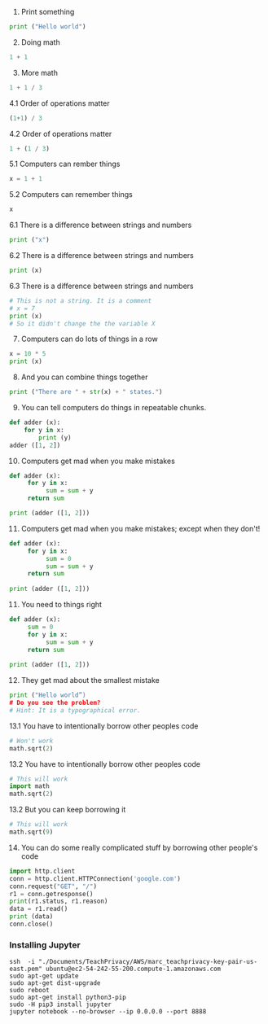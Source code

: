 1. Print something
```python
print ("Hello world")
```
2. Doing math
```python
1 + 1
```

3. More math
```python
1 + 1 / 3
```

4.1 Order of operations matter

```python
(1+1) / 3
```

4.2 Order of operations matter
```python
1 + (1 / 3)
```
5.1 Computers can rember things
```python
x = 1 + 1
```
5.2 Computers can remember things
```python
x
```
6.1 There is a difference between strings and numbers
```python
print ("x")
```

6.2 There is a difference between strings and numbers
```python
print (x)
```

6.3 There is a difference between strings and numbers
```python
# This is not a string. It is a comment
# x = 7
print (x)
# So it didn't change the the variable X
```

7. Computers can do lots of things in a row
```python
x = 10 * 5
print (x)
```
8. And you can combine things together
```python
print ("There are " + str(x) + " states.")
```

9. You can tell computers do things in repeatable chunks.
```python
def adder (x):
    for y in x:
        print (y)
adder ([1, 2])
```

10. Computers get mad when you make mistakes
```python
def adder (x):
     for y in x:
          sum = sum + y
     return sum

print (adder ([1, 2]))
```

11. Computers get mad when you make mistakes; except when they don't!
```python
def adder (x):
     for y in x:
          sum = 0
          sum = sum + y
     return sum
     
print (adder ([1, 2]))
```
11. You need to things right
```python
def adder (x):
     sum = 0
     for y in x:
          sum = sum + y
     return sum
     
print (adder ([1, 2]))
```

12. They get mad about the smallest mistake
```python
print ("Hello world”)
# Do you see the problem?
# Hint: It is a typographical error.
```

13.1 You have to intentionally borrow other peoples code
```python
# Won't work
math.sqrt(2)
```

13.2 You have to intentionally borrow other peoples code
```python
# This will work
import math
math.sqrt(2)
```

13.2 But you can keep borrowing it 
```python
# This will work
math.sqrt(9)
```

14. You can do some really complicated stuff by borrowing other people's code
```python
import http.client
conn = http.client.HTTPConnection('google.com')
conn.request("GET", "/")
r1 = conn.getresponse()
print(r1.status, r1.reason)
data = r1.read()
print (data)
conn.close()
```


### Installing Jupyter
```shell
ssh  -i "./Documents/TeachPrivacy/AWS/marc_teachprivacy-key-pair-us-east.pem" ubuntu@ec2-54-242-55-200.compute-1.amazonaws.com
sudo apt-get update
sudo apt-get dist-upgrade
sudo reboot
sudo apt-get install python3-pip
sudo -H pip3 install jupyter
jupyter notebook --no-browser --ip 0.0.0.0 --port 8888
```

